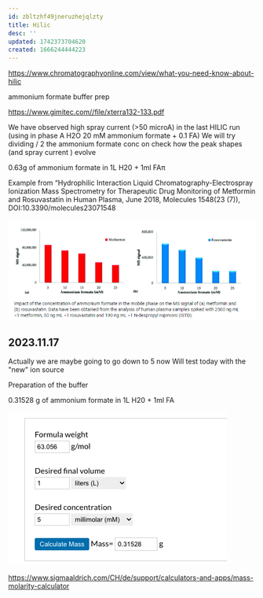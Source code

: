 ```yaml
---
id: zbltzhf49jneruzhejqlzty
title: Hilic
desc: ''
updated: 1742373704620
created: 1666244444223
---
```



https://www.chromatographyonline.com/view/what-you-need-know-about-hilic


ammonium formate buffer prep

https://www.gimitec.com//file/xterra132-133.pdf

We have observed high spray current (>50 microA) in the last HILIC run (using in phase A H2O 20 mM ammonium formate + 0.1 FA)
We will try dividing / 2 the ammonium formate conc on check how the peak shapes (and spray current ) evolve

0.63g of ammonium formate in 1L H20 + 1ml FAπ



Example from “Hydrophilic Interaction Liquid Chromatography-Electrospray Ionization Mass Spectrometry for Therapeutic Drug Monitoring of Metformin and Rosuvastatin in Human Plasma, June 2018, Molecules 1548(23 (7)), DOI:10.3390/molecules23071548

![](/assets/images/2023-11-17-07-48-15.png)


## 2023.11.17

Actually we are maybe going to go down to 5 now
Will test today with the "new" ion source


Preparation of the buffer 

0.31528 g of ammonium formate in 1L H20 + 1ml FA



![](/assets/images/2023-11-17-07-52-35.png)

https://www.sigmaaldrich.com/CH/de/support/calculators-and-apps/mass-molarity-calculator



